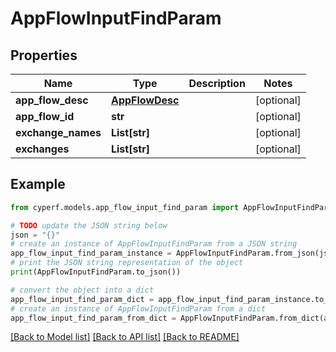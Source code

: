 # AppFlowInputFindParam


## Properties

Name | Type | Description | Notes
------------ | ------------- | ------------- | -------------
**app_flow_desc** | [**AppFlowDesc**](AppFlowDesc.md) |  | [optional] 
**app_flow_id** | **str** |  | [optional] 
**exchange_names** | **List[str]** |  | [optional] 
**exchanges** | **List[str]** |  | [optional] 

## Example

```python
from cyperf.models.app_flow_input_find_param import AppFlowInputFindParam

# TODO update the JSON string below
json = "{}"
# create an instance of AppFlowInputFindParam from a JSON string
app_flow_input_find_param_instance = AppFlowInputFindParam.from_json(json)
# print the JSON string representation of the object
print(AppFlowInputFindParam.to_json())

# convert the object into a dict
app_flow_input_find_param_dict = app_flow_input_find_param_instance.to_dict()
# create an instance of AppFlowInputFindParam from a dict
app_flow_input_find_param_from_dict = AppFlowInputFindParam.from_dict(app_flow_input_find_param_dict)
```
[[Back to Model list]](../README.md#documentation-for-models) [[Back to API list]](../README.md#documentation-for-api-endpoints) [[Back to README]](../README.md)


